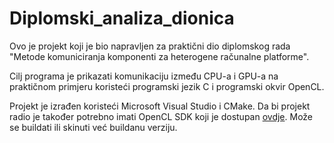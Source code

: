 # Diplomski_analiza_dionica
Ovo je projekt koji je bio napravljen za praktični dio diplomskog rada "Metode komuniciranja komponenti za heterogene računalne platforme".

Cilj programa je prikazati komunikaciju između CPU-a i GPU-a na praktičnom primjeru koristeći programski jezik C i programski okvir OpenCL.

Projekt je izrađen koristeći Microsoft Visual Studio i CMake.
Da bi projekt radio je također potrebno imati OpenCL SDK koji je dostupan [ovdje](https://github.com/KhronosGroup/OpenCL-SDK). Može se buildati ili skinuti već buildanu verziju.
